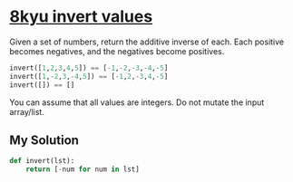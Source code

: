 # [8kyu invert values](https://www.codewars.com/kata/invert-values/train/python)

Given a set of numbers, return the additive inverse of each. Each positive becomes negatives, and the negatives become positives.

```python
invert([1,2,3,4,5]) == [-1,-2,-3,-4,-5]
invert([1,-2,3,-4,5]) == [-1,2,-3,4,-5]
invert([]) == []
```

You can assume that all values are integers. Do not mutate the input array/list.

## My Solution

```python
def invert(lst):
    return [-num for num in lst]
```
